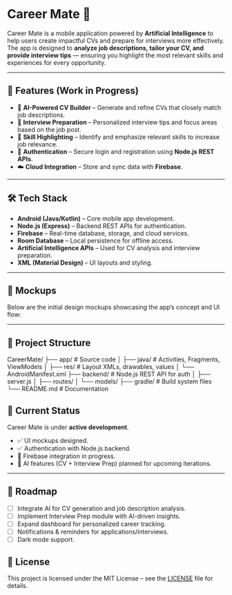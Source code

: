 # Career Mate 📱

Career Mate is a mobile application powered by **Artificial Intelligence** to help users create impactful CVs and prepare for interviews more effectively.  
The app is designed to **analyze job descriptions, tailor your CV, and provide interview tips** — ensuring you highlight the most relevant skills and experiences for every opportunity.  

---

## 🚀 Features (Work in Progress)
- 📝 **AI-Powered CV Builder** – Generate and refine CVs that closely match job descriptions.  
- 🤖 **Interview Preparation** – Personalized interview tips and focus areas based on the job post.  
- 🎯 **Skill Highlighting** – Identify and emphasize relevant skills to increase job relevance.  
- 🔑 **Authentication** – Secure login and registration using **Node.js REST APIs**.  
- ☁️ **Cloud Integration** – Store and sync data with **Firebase**.  

---

## 🛠️ Tech Stack
- **Android (Java/Kotlin)** – Core mobile app development.  
- **Node.js (Express)** – Backend REST APIs for authentication.  
- **Firebase** – Real-time database, storage, and cloud services.  
- **Room Database** – Local persistence for offline access.  
- **Artificial Intelligence APIs** – Used for CV analysis and interview preparation.  
- **XML (Material Design)** – UI layouts and styling.  

---

## 📸 Mockups
Below are the initial design mockups showcasing the app’s concept and UI flow:  



---

## 📂 Project Structure

CareerMate/
├── app/ # Source code
│ ├── java/ # Activities, Fragments, ViewModels
│ ├── res/ # Layout XMLs, drawables, values
│ └── AndroidManifest.xml
├── backend/ # Node.js REST API for auth
│ ├── server.js
│ ├── routes/
│ └── models/
├── gradle/ # Build system files
└── README.md # Documentation


## 📅 Current Status
Career Mate is under **active development**.  
- ✅ UI mockups designed.  
- ✅ Authentication with Node.js backend.  
- 🔄 Firebase integration in progress.  
- 🔮 AI features (CV + Interview Prep) planned for upcoming iterations.  

---

## 📌 Roadmap
- [ ] Integrate AI for CV generation and job description analysis.  
- [ ] Implement Interview Prep module with AI-driven insights.  
- [ ] Expand dashboard for personalized career tracking.  
- [ ] Notifications & reminders for applications/interviews.  
- [ ] Dark mode support. 

## 📜 License
This project is licensed under the MIT License – see the [LICENSE](LICENSE) file for details. 
